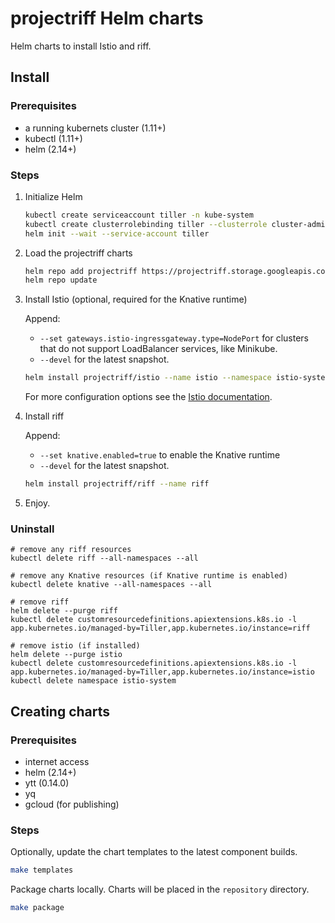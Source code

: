 # projectriff Helm charts

Helm charts to install Istio and riff.

## Install

### Prerequisites

- a running kubernets cluster (1.11+)
- kubectl (1.11+)
- helm (2.14+)

### Steps

1. Initialize Helm

   ```sh
   kubectl create serviceaccount tiller -n kube-system
   kubectl create clusterrolebinding tiller --clusterrole cluster-admin --serviceaccount kube-system:tiller
   helm init --wait --service-account tiller
   ```

1. Load the projectriff charts

   ```sh
   helm repo add projectriff https://projectriff.storage.googleapis.com/charts/releases
   helm repo update
   ```

1. Install Istio (optional, required for the Knative runtime)

   Append:

   - `--set gateways.istio-ingressgateway.type=NodePort` for clusters that do not support LoadBalancer services, like Minikube.
   - `--devel` for the latest snapshot.
   
   ```sh
   helm install projectriff/istio --name istio --namespace istio-system --wait
   ```

   For more configuration options see the [Istio documentation](https://archive.istio.io/v1.1/docs/reference/config/installation-options/).

1. Install riff

   Append:

   - `--set knative.enabled=true` to enable the Knative runtime
   - `--devel` for the latest snapshot.

   ```sh
   helm install projectriff/riff --name riff
   ```

1. Enjoy.

### Uninstall

```
# remove any riff resources
kubectl delete riff --all-namespaces --all

# remove any Knative resources (if Knative runtime is enabled)
kubectl delete knative --all-namespaces --all

# remove riff
helm delete --purge riff
kubectl delete customresourcedefinitions.apiextensions.k8s.io -l app.kubernetes.io/managed-by=Tiller,app.kubernetes.io/instance=riff

# remove istio (if installed)
helm delete --purge istio
kubectl delete customresourcedefinitions.apiextensions.k8s.io -l app.kubernetes.io/managed-by=Tiller,app.kubernetes.io/instance=istio
kubectl delete namespace istio-system
```

## Creating charts

### Prerequisites

- internet access
- helm (2.14+)
- ytt (0.14.0)
- yq
- gcloud (for publishing)

### Steps

Optionally, update the chart templates to the latest component builds.

```sh
make templates
```

Package charts locally. Charts will be placed in the `repository` directory.

```sh
make package
```
